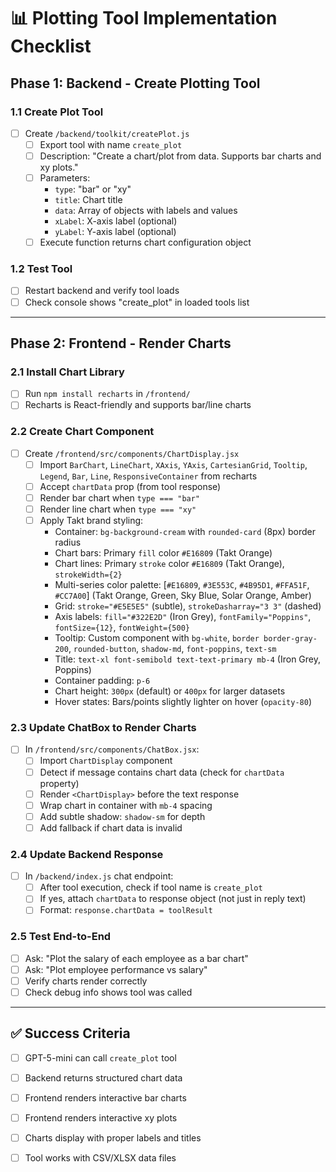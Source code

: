 # 📊 Plotting Tool Implementation Checklist

## Phase 1: Backend - Create Plotting Tool

### 1.1 Create Plot Tool
- [ ] Create `/backend/toolkit/createPlot.js`
  - [ ] Export tool with name `create_plot`
  - [ ] Description: "Create a chart/plot from data. Supports bar charts and xy plots."
  - [ ] Parameters:
    - `type`: "bar" or "xy"
    - `title`: Chart title
    - `data`: Array of objects with labels and values
    - `xLabel`: X-axis label (optional)
    - `yLabel`: Y-axis label (optional)
  - [ ] Execute function returns chart configuration object

### 1.2 Test Tool
- [ ] Restart backend and verify tool loads
- [ ] Check console shows "create_plot" in loaded tools list

---

## Phase 2: Frontend - Render Charts

### 2.1 Install Chart Library
- [ ] Run `npm install recharts` in `/frontend/`
- [ ] Recharts is React-friendly and supports bar/line charts

### 2.2 Create Chart Component
- [ ] Create `/frontend/src/components/ChartDisplay.jsx`
  - [ ] Import `BarChart`, `LineChart`, `XAxis`, `YAxis`, `CartesianGrid`, `Tooltip`, `Legend`, `Bar`, `Line`, `ResponsiveContainer` from recharts
  - [ ] Accept `chartData` prop (from tool response)
  - [ ] Render bar chart when `type === "bar"`
  - [ ] Render line chart when `type === "xy"`
  - [ ] Apply Takt brand styling:
    - Container: `bg-background-cream` with `rounded-card` (8px) border radius
    - Chart bars: Primary `fill` color `#E16809` (Takt Orange)
    - Chart lines: Primary `stroke` color `#E16809` (Takt Orange), `strokeWidth={2}`
    - Multi-series color palette: [`#E16809`, `#3E553C`, `#4B95D1`, `#FFA51F`, `#CC7A00`] (Takt Orange, Green, Sky Blue, Solar Orange, Amber)
    - Grid: `stroke="#E5E5E5"` (subtle), `strokeDasharray="3 3"` (dashed)
    - Axis labels: `fill="#322E2D"` (Iron Grey), `fontFamily="Poppins"`, `fontSize={12}`, `fontWeight={500}`
    - Tooltip: Custom component with `bg-white`, `border border-gray-200`, `rounded-button`, `shadow-md`, `font-poppins`, `text-sm`
    - Title: `text-xl font-semibold text-text-primary mb-4` (Iron Grey, Poppins)
    - Container padding: `p-6`
    - Chart height: `300px` (default) or `400px` for larger datasets
    - Hover states: Bars/points slightly lighter on hover (`opacity-80`)

### 2.3 Update ChatBox to Render Charts
- [ ] In `/frontend/src/components/ChatBox.jsx`:
  - [ ] Import `ChartDisplay` component
  - [ ] Detect if message contains chart data (check for `chartData` property)
  - [ ] Render `<ChartDisplay>` before the text response
  - [ ] Wrap chart in container with `mb-4` spacing
  - [ ] Add subtle shadow: `shadow-sm` for depth
  - [ ] Add fallback if chart data is invalid

### 2.4 Update Backend Response
- [ ] In `/backend/index.js` chat endpoint:
  - [ ] After tool execution, check if tool name is `create_plot`
  - [ ] If yes, attach `chartData` to response object (not just in reply text)
  - [ ] Format: `response.chartData = toolResult`

### 2.5 Test End-to-End
- [ ] Ask: "Plot the salary of each employee as a bar chart"
- [ ] Ask: "Plot employee performance vs salary"
- [ ] Verify charts render correctly
- [ ] Check debug info shows tool was called

---

## ✅ Success Criteria

- [ ] GPT-5-mini can call `create_plot` tool
- [ ] Backend returns structured chart data
- [ ] Frontend renders interactive bar charts
- [ ] Frontend renders interactive xy plots
- [ ] Charts display with proper labels and titles
- [ ] Tool works with CSV/XLSX data files


